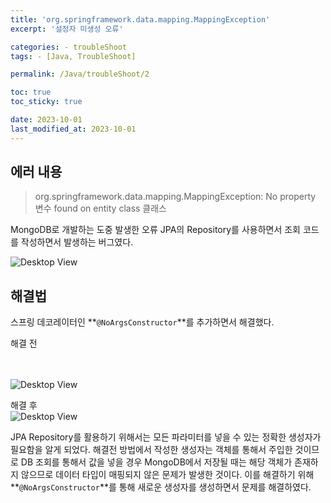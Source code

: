 ```yaml
---
title: 'org.springframework.data.mapping.MappingException'
excerpt: '설정자 미생성 오류'

categories: - troubleShoot
tags: - [Java, TroubleShoot]

permalink: /Java/troubleShoot/2

toc: true
toc_sticky: true

date: 2023-10-01
last_modified_at: 2023-10-01
---
```


## 에러 내용

> org.springframework.data.mapping.MappingException: No property 변수 found on entity class 클래스

MongoDB로 개발하는 도중 발생한 오류
JPA의 Repository를 사용하면서 조회 코드를 작성하면서 발생하는 버그였다.

![Desktop View](/assets/img/spring/error/2023-10-01-mongo/error1.png)

## 해결법

스프링 데코레이터인 **`@NoArgsConstructor`**를 추가하면서 해결했다.

해결 전  
<br></br>

![Desktop View](/assets/img/spring/error/2023-10-01-mongo/error2.png)

해결 후  
![Desktop View](/assets/img/spring/error/2023-10-01-mongo/error3.png)

JPA Repository를 활용하기 위해서는 모든 파라미터를 넣을 수 있는 정확한 생성자가 필요함을 알게 되었다.
해결전 방법에서 작성한 생성자는 객체를 통해서 주입한 것이므로 DB 조회를 통해서 값을 넣을 경우 MongoDB에서 저장될 때는 해당 객체가 존재하지 않으므로 데이터 타입이 매핑되지 않은 문제가 발생한 것이다.
이를 해결하기 위해 **`@NoArgsConstructor`**를 통해 새로운 생성자를 생성하면서 문제를 해결하였다.
